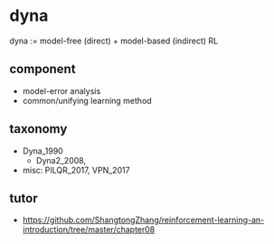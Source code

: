 # dyna
dyna := model-free (direct) + model-based (indirect) RL

## component
* model-error analysis
* common/unifying learning method

## taxonomy
* Dyna_1990
  * Dyna2_2008,
* misc:
  PILQR_2017, VPN_2017

## tutor
* https://github.com/ShangtongZhang/reinforcement-learning-an-introduction/tree/master/chapter08
